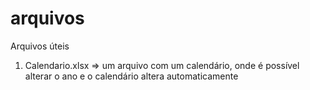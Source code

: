 # arquivos

Arquivos úteis

1) Calendario.xlsx => um arquivo com um calendário, onde é possível alterar o ano e o calendário altera automaticamente

